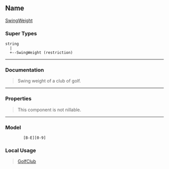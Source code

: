 ## Name ##

[SwingWeight](SSwingWeight.md)
### Super Types ###
```
string
  |
  +--SwingWeight (restriction)
```


---


### Documentation ###


> Swing weight of a club of golf.


---



### Properties ###

> This component is not nillable.

---


### Model ###


```
        [B-E][0-9]
```


### Local Usage ###
> [GolfClub](CGolfClub.md)